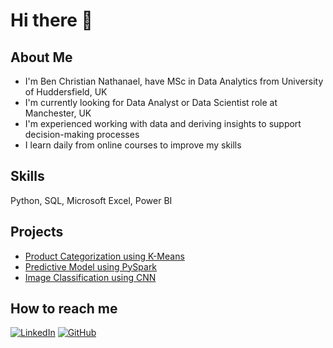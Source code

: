 # Hi there 👋
## About Me
- I'm Ben Christian Nathanael, have MSc in Data Analytics from University of Huddersfield, UK
- I'm currently looking for Data Analyst or Data Scientist role at Manchester, UK
- I'm experienced working with data and deriving insights to support decision-making processes
- I learn daily from online courses to improve my skills

## Skills
Python, SQL, Microsoft Excel, Power BI

## Projects
- [Product Categorization using K-Means](https://github.com/benchrstn/cluster_product)
- [Predictive Model using PySpark](https://github.com/benchrstn/predictive)
- [Image Classification using CNN](https://github.com/benchrstn/image_classification)

## How to reach me
[![LinkedIn](https://img.shields.io/badge/LinkedIn-blue?logo=linkedin&logoColor=white)](https://linkedin.com/in/benchrstn)
[![GitHub](https://img.shields.io/badge/GitHub-black?logo=github&logoColor=white)](https://github.com/benchrstn)  

<!--
**benchrstn/benchrstn** is a ✨ _special_ ✨ repository because its `README.md` (this file) appears on your GitHub profile.

Here are some ideas to get you started:

- 🔭 I’m currently working on ...
- 🌱 I’m currently learning ...
- 👯 I’m looking to collaborate on ...
- 🤔 I’m looking for help with ...
- 💬 Ask me about ...
- 📫 How to reach me: ...
- 😄 Pronouns: ...
- ⚡ Fun fact: ...
-->
